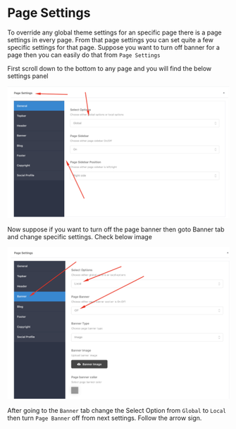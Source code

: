# Page Settings

To override any global theme settings for an specific page there is a page settings in every page. From that page settings you can set quite a few specific settings for that page. Suppose you want to turn off banner for a page then you can easily do that from `Page Settings`

First scroll down to the bottom to any page and you will find the below settings panel

![](/assets/page-settings.png)

Now suppose if you want to turn off the page banner then goto Banner tab and change specific settings. Check below image

![](/assets/page-banner-settings.png)

After going to the `Banner` tab change the Select Option from `Global` to `Local` then turn `Page Banner` off from next settings. Follow the arrow sign.

